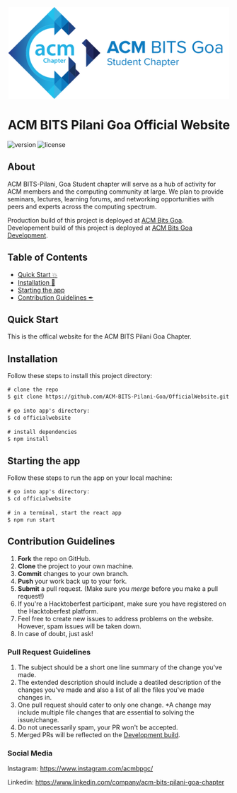 <p align="center">
<img width="500" src="https://github.com/ACM-BITS-Pilani-Goa/OfficialWebsite/blob/main/src/images/ACM%20logo%20textRight.svg">
</p>

<h1 align="center"> ACM BITS Pilani Goa Official Website </h1>

![version](https://img.shields.io/badge/version-1.0.0-blue.svg) ![license](https://img.shields.io/badge/license-MIT-blue.svg)

## About
ACM BITS-Pilani, Goa Student chapter will serve as a hub of activity for ACM members and the computing community at large. We plan to provide seminars, lectures, learning forums, and networking opportunities with peers and experts across the computing spectrum.

Production build of this project is deployed at [ACM Bits Goa](https://bitsg.acm.org/).
<br />
Developement build of this project is deployed at [ACM Bits Goa Development](https://acmbitsgoa.netlify.app/).

## Table of Contents
- [Quick Start :boom:](#quick-start)
- [Installation 🐣](#installation)
- [Starting the app](#starting-the-app)
- [Contribution Guidelines ✒](#contribution-guidelines)

## Quick Start
This is the offical website for the ACM BITS Pilani Goa Chapter.


## Installation

Follow these steps to install this project directory:

```
# clone the repo
$ git clone https://github.com/ACM-BITS-Pilani-Goa/OfficialWebsite.git

# go into app's directory:
$ cd officialwebsite

# install dependencies
$ npm install
```

## Starting the app

Follow these steps to run the app on your local machine:

```
# go into app's directory:
$ cd officialwebsite

# in a terminal, start the react app
$ npm run start

```

## Contribution Guidelines
1. **Fork** the repo on GitHub.
2. **Clone** the project to your own machine.
3. **Commit** changes to your own branch.
4. **Push** your work back up to your fork.
5. **Submit** a pull request. (Make sure you *merge* before you make a pull request!)
6. If you're a Hacktoberfest participant, make sure you have registered on the Hacktoberfest platform.
7. Feel free to create new issues to address problems on the website. However, spam issues will be taken down.
8. In case of doubt, just ask!

### Pull Request Guidelines
1. The subject should be a short one line summary of the change you've made.
2. The extended description should include a deatiled description of the changes you've made and also a list of all the files you've made changes in.
3. One pull request should cater to only one change. *A change may include multiple file changes that are essential to solving the issue/change.
4. Do not unecessarily spam, your PR won't be accepted.
5. Merged PRs will be reflected on the [Development build](https://acmbitsgoa.netlify.app/).

### Social Media

Instagram: <https://www.instagram.com/acmbpgc/>

Linkedin: <https://www.linkedin.com/company/acm-bits-pilani-goa-chapter>

